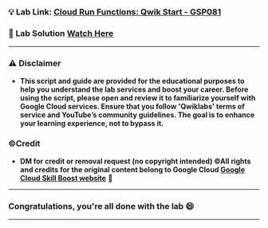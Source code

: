 
### 💡 Lab Link: [Cloud Run Functions: Qwik Start - GSP081](https://www.cloudskillsboost.google/focuses/1763?parent=catalog)

### 🚀 Lab Solution [Watch Here](https://www.youtube.com/watch?v=br4B9ksQqmY)

---

### ⚠️ Disclaimer

- **This script and guide are provided for  the educational purposes to help you understand the lab services and boost your career. Before using the script, please open and review it to familiarize yourself with Google Cloud services. Ensure that you follow 'Qwiklabs' terms of service and YouTube’s community guidelines. The goal is to enhance your learning experience, not to bypass it.**

### ©Credit

- **DM for credit or removal request (no copyright intended) ©All rights and credits for the original content belong to Google Cloud [Google Cloud Skill Boost website](https://www.cloudskillsboost.google/)** 🙏

---

### Congratulations, you're all done with the lab 😄

---
